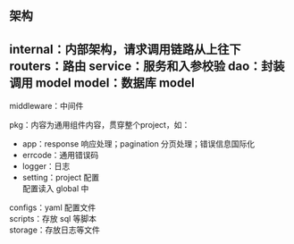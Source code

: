 ## 架构

internal：内部架构，请求调用链路从上往下
routers：路由
service：服务和入参校验
dao：封装调用 model
model：数据库 model
----
middleware：中间件


pkg：内容为通用组件内容，贯穿整个project，如：
- app：response 响应处理；pagination 分页处理；错误信息国际化
- errcode：通用错误码
- logger：日志
- setting：project 配置<br/>配置读入 global 中

configs：yaml 配置文件<br>
scripts：存放 sql 等脚本<br>
storage：存放日志等文件<br>
